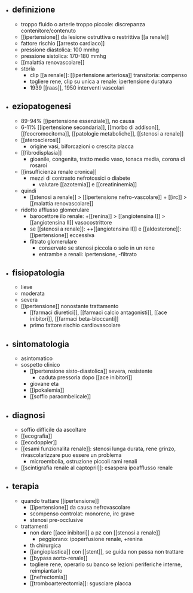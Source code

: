 - ## definizione
	- troppo fluido o arterie troppo piccole: discrepanza contenitore/contenuto
	- [[ipertensione]] da lesione ostruttiva o restrittiva [[a renale]]
	- fattore rischio [[arresto cardiaco]]
	- pressione diastolica: 100 mmhg
	- pressione sistolica: 170-180 mmhg
	- [[malattia renovascolare]]
	- storia
		- clip [[a renale]]: [[ipertensione arteriosa]] transitoria: compenso
		- togliere rene, clip su unica a renale: ipertensione duratura
		- 1939 [[raas]], 1950 interventi vascolari
- ## eziopatogenesi
	- 89-94% [[ipertensione essenziale]], no causa
	- 6-11% [[ipertensione secondaria]], [[morbo di addison]], [[feocromocitoma]], [[patologie metaboliche]], [[stenosi a renale]]
	- [[aterosclerosi]]
		- origine vasi, biforcazioni o crescita placca
	- [[fibrodisplasia]]
		- gioanile, congenita, tratto medio vaso, tonaca media, corona di rosaroi
	- [[insufficienza renale cronica]]
		- mezzi di contrasto nefrotossici o diabete
			- valutare [[azotemia]] e [[creatininemia]]
	- quindi
		- [[stenosi a renale]] > [[ipertensione nefro-vascolare]] + [[irc]] > [[malattia renovascolare]]
	- ridotto afflusso glomerulare
		- barocettore ilo renale: +[[renina]] > [[angiotensina I]] > [[angiotensina II]] vasocostrittore
		- se [[stenosi a renale]]: ++[[angiotensina II]] e [[aldosterone]]: [[ipertensione]] eccessiva
		- filtrato glomerulare
			- conservato se stenosi piccola o solo in un rene
			- entrambe a renali: ipertensione, -filtrato
- ## fisiopatologia
	- lieve
	- moderata
	- severa
	- [[ipertensione]] nonostante trattamento
		- [[farmaci diuretici]], [[farmaci calcio antagonisti]], [[ace inibitori]], [[farmaci beta-bloccanti]]
		- primo fattore rischio cardiovascolare
- ## sintomatologia
	- asintomatico
	- sospetto clinico
		- [[ipertensione sisto-diastolica]] severa, resistente
			- caduta pressoria dopo [[ace inibitori]]
		- giovane eta
		- [[ipokalemia]]
		- [[soffio paraombelicale]]
- ## diagnosi
	- soffio difficile da ascoltare
	- [[ecografia]]
	- [[ecodoppler]]
	- [[esami funzionalita renale]]: stenosi lunga durata, rene grinzo, rivascolarizzare puo essere un problema
		- microembolia, ostruzione piccoli rami renali
	- [[scintigrafia renale al captopril]]: esaspera ipoafflusso renale
- ## terapia
	- quando trattare [[ipertensione]]
		- [[ipertensione]] da causa nefrovascolare
		- scompenso controlat: monorene, irc grave
		- stenosi pre-occlusive
	- trattamenti
		- non dare [[ace inibitori]] a pz con [[stenosi a renale]]
			- peggiorano: ipoperfusione renale, +renina
		- th chirurgica
		- [[angioplastica]] con [[stent]], se guida non passa non trattare
		- [[bypass aorto-renale]]
		- togliere rene, operarlo su banco se lezioni periferiche interne, reimpiantarlo
		- [[nefrectomia]]
		- [[tromboarterectomia]]: sgusciare placca 